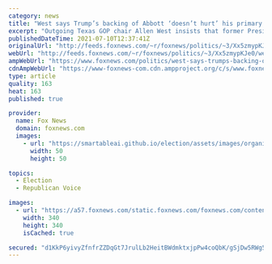 ```yaml
---
category: news
title: "West says Trump’s backing of Abbott ‘doesn’t hurt’ his primary challenge against Texas governor"
excerpt: "Outgoing Texas GOP chair Allen West insists that former President Trump’s endorsement of Gov. Greg Abbott “doesn’t hurt” his 2022 primary challenge against the two-term Republican governor."
publishedDateTime: 2021-07-10T12:37:41Z
originalUrl: "http://feeds.foxnews.com/~r/foxnews/politics/~3/Xx5zmypKJe0/west-says-trumps-backing-of-abbott-doesnt-hurt-his-primary-challenge-against-texas-governor"
webUrl: "http://feeds.foxnews.com/~r/foxnews/politics/~3/Xx5zmypKJe0/west-says-trumps-backing-of-abbott-doesnt-hurt-his-primary-challenge-against-texas-governor"
ampWebUrl: "https://www.foxnews.com/politics/west-says-trumps-backing-of-abbott-doesnt-hurt-his-primary-challenge-against-texas-governor.amp"
cdnAmpWebUrl: "https://www-foxnews-com.cdn.ampproject.org/c/s/www.foxnews.com/politics/west-says-trumps-backing-of-abbott-doesnt-hurt-his-primary-challenge-against-texas-governor.amp"
type: article
quality: 163
heat: 163
published: true

provider:
  name: Fox News
  domain: foxnews.com
  images:
    - url: "https://smartableai.github.io/election/assets/images/organizations/foxnews.com-50x50.jpg"
      width: 50
      height: 50

topics:
  - Election
  - Republican Voice

images:
  - url: "https://a57.foxnews.com/static.foxnews.com/foxnews.com/content/uploads/2019/03/340/340/PaulSteinhauser.jpg?ve=1&tl=1"
    width: 340
    height: 340
    isCached: true

secured: "d1KkP6yivyZfnfrZZDqGt7JrulLb2HeitBWdmktxjpPw4coQbK/gSjDw5RWg5HTdJmdKJ/i+QpqEx/Hp5NSmnH85qx9ScD9Yk/IN4+W2+WNvzj8LLA76j11BCohkHhzoN2ZxoAQwkGik7GxFl1OyrWKDeqG4Co17jhWGPwcsbBsgHX3LhZSkxoKs47I7dCjdz74TLE+1/PmzHcPuXnxKjjftux+859Di6BciZxH53RKpmi7NaohESVs41oLGxf1Lp919PnkLO5ymPGMs0XfkRhpjK+0gDmtHgxEgJD4jwN0msPSPADy5EotJkzeCtgFEELZqZx7J8qF02lc2CJ2PMTr+dteP+1P7NKBrC3PiRFY=;x9CHu4eDxbLh+GuUI+JdiQ=="
---
```


